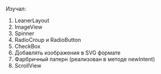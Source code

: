Изучал:
1. LeanerLayout
2. ImageView
3. Spinner
4. RadioCroup и RadioButton
5. CheckBox
6. Добавлять изображения в SVG формате
7. Фарбричный патерн (реализован в методе newIntent)
8. ScrollView
